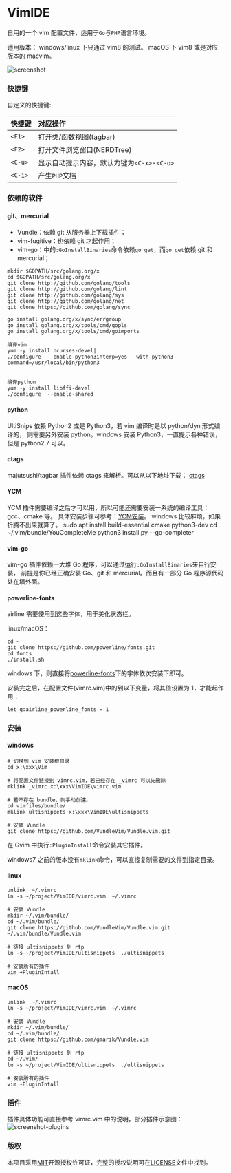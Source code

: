 VimIDE
======

自用的一个 vim 配置文件，适用于`Go`与`PHP`语言环境。

适用版本：
windows/linux 下只通过 vim8 的测试。
macOS 下 vim8 或是对应版本的 macvim。

![screenshot](https://raw.github.com/caixw/VimIDE/master/images/screenshot.png)



### 快捷键

自定义的快捷键:

 快捷键        | 对应操作
 ------------- | :---------
 `<F1>`        | 打开类/函数视图(tagbar)
 `<F2>`        | 打开文件浏览窗口(NERDTree)
 `<C-u>`       | 显示自动提示内容，默认为键为`<C-x>`-`<C-o>`
 `<C-i>`       | 产生`PHP`文档



### 依赖的软件


#### git、mercurial
- Vundle：依赖 git 从服务器上下载插件；
- vim-fugitive：也依赖 git 才起作用；
- vim-go：中的`:GoInstallBinaries`命令依赖`go get`，而`go get`依赖 git 和 mercurial；

```vim-go 依赖
mkdir $GOPATH/src/golang.org/x
cd $GOPATH/src/golang.org/x
git clone http://github.com/golang/tools
git clone http://github.com/golang/lint
git clone http://github.com/golang/sys
git clone http://github.com/golang/net
git clone https://github.com/golang/sync

go install golang.org/x/sync/errgroup 
go install golang.org/x/tools/cmd/gopls
go install golang.org/x/tools/cmd/goimports

编译vim 
yum -y install ncurses-devel|
./configure  --enable-python3interp=yes --with-python3-command=/usr/local/bin/python3
 
 
编译python
yum -y install libffi-devel
./configure  --enable-shared

```


#### python
UltiSnips 依赖 Python2 或是 Python3，若 vim 编译时是以 python/dyn 形式编译的，
则需要另外安装 python。windows 安装 Python3，一直提示各种错误，但是 python2.7 可以。


#### ctags
majutsushi/tagbar 插件依赖 ctags 来解析。可以从以下地址下载：
[ctags](http://ctags.sourceforge.net/)


#### YCM
YCM 插件需要编译之后才可以用，所以可能还需要安装一系统的编译工具：gcc、cmake 等。
具体安装步骤可参考：[YCM安装](https://github.com/Valloric/YouCompleteMe#installation)。
windows 比较麻烦，如果折腾不出来就算了。
sudo apt install build-essential cmake python3-dev
cd ~/.vim/bundle/YouCompleteMe
python3 install.py --go-completer

#### vim-go
vim-go 插件依赖一大堆 Go 程序，可以通过运行`:GoInstallBinaries`来自行安装，
前提是你已经正确安装 Go、git 和 mercurial。而且有一部分 Go 程序源代码处在墙外面。


#### powerline-fonts
airline 需要使用到这些字体，用于美化状态栏。

linux/macOS：
```shell
cd ~
git clone https://github.com/powerline/fonts.git
cd fonts
./install.sh
```

windows 下，则直接将[powerline-fonts](https://github.com/Lokaltog/powerline-fonts)下的字体依次安装下即可。

安装完之后，在配置文件(vimrc.vim)中的到以下变量，将其值设置为 1，才能起作用：
```vim
let g:airline_powerline_fonts = 1
```



### 安装


#### windows
```shell
# 切换到 vim 安装根目录
cd x:\xxx\Vim

# 将配置文件链接到 vimrc.vim，若已经存在 _vimrc 可以先删除
mklink _vimrc x:\xxx\VimIDE\vimrc.vim

# 若不存在 bundle，则手动创建。
cd vimfiles/bundle/
mklink ultisnippets x:\xxx\VimIDE\ultisnippets

# 安装 Vundle
git clone https://github.com/VundleVim/Vundle.vim.git
```
在 Gvim 中执行`:PluginInstall`命令安装其它插件。

windows7 之前的版本没有`mklink`命令，可以直接复制需要的文件到指定目录。


#### linux
```shell
unlink  ~/.vimrc
ln -s ~/project/VimIDE/vimrc.vim  ~/.vimrc

# 安装 Vundle
mkdir ~/.vim/bundle/
cd ~/.vim/bundle/
git clone https://github.com/VundleVim/Vundle.vim.git ~/.vim/bundle/Vundle.vim

# 链接 ultisnippets 到 rtp
ln -s ~/project/VimIDE/ultisnippets  ./ultisnippets

# 安装所有的插件
vim +PluginIntall
```

#### macOS
```shell
unlink  ~/.vimrc
ln -s ~/project/VimIDE/vimrc.vim  ~/.vimrc

# 安装 Vundle
mkdir ~/.vim/bundle/
cd ~/.vim/bundle/
git clone https://github.com/gmarik/Vundle.vim

# 链接 ultisnippets 到 rtp
cd ~/.vim/
ln -s ~/project/VimIDE/ultisnippets  ./ultisnippets

# 安装所有的插件
vim +PluginIntall

```



### 插件

插件具体功能可直接参考 vimrc.vim 中的说明，部分插件示意图：
![screenshot-plugins](https://raw.github.com/caixw/VimIDE/master/images/screenshot_plugins.png)



### 版权

本项目采用[MIT](https://opensource.org/licenses/MIT)开源授权许可证，完整的授权说明可在[LICENSE](LICENSE)文件中找到。

